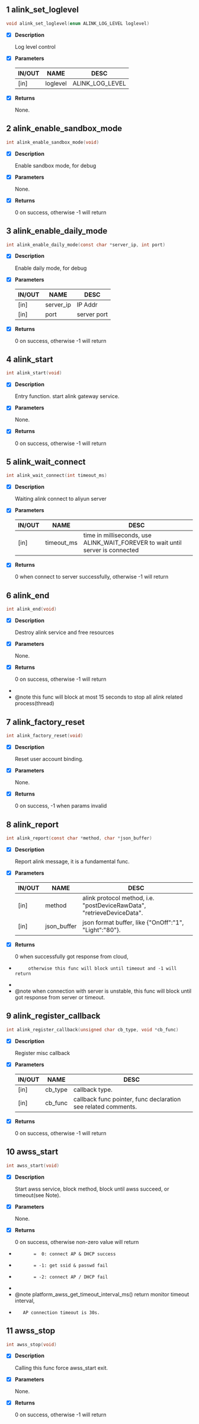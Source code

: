 ## 1 alink_set_loglevel

```c
void alink_set_loglevel(enum ALINK_LOG_LEVEL loglevel)
```

- [x] **Description**

  Log level control

- [x] **Parameters**

  | IN/OUT |  NAME  |  DESC  |
  |--------|--------|--------|
  | [in] | loglevel | ALINK_LOG_LEVEL |

- [x] **Returns**

  None.


## 2 alink_enable_sandbox_mode

```c
int alink_enable_sandbox_mode(void)
```

- [x] **Description**

  Enable sandbox mode, for debug

- [x] **Parameters**

  None.

- [x] **Returns**

  0 on success, otherwise -1 will return

## 3 alink_enable_daily_mode

```c
int alink_enable_daily_mode(const char *server_ip, int port)
```

- [x] **Description**

  Enable daily mode, for debug

- [x] **Parameters**

  | IN/OUT |  NAME  |  DESC  |
  |--------|--------|--------|
  | [in] | server_ip | IP Addr   |
  | [in] | port |      server port |

- [x] **Returns**

  0 on success, otherwise -1 will return

## 4 alink_start

```c
int alink_start(void)
```

- [x] **Description**

  Entry function. start alink gateway service.

- [x] **Parameters**

  None.

- [x] **Returns**

  0 on success, otherwise -1 will return

## 5 alink_wait_connect

```c
int alink_wait_connect(int timeout_ms)
```

- [x] **Description**

  Waiting alink connect to aliyun server

- [x] **Parameters**

  | IN/OUT |  NAME  |  DESC  |
  |--------|--------|--------|
  | [in] | timeout_ms | time in milliseconds, use ALINK_WAIT_FOREVER to wait until server is connected |

- [x] **Returns**

  0 when connect to server successfully, otherwise -1 will return

## 6 alink_end

```c
int alink_end(void)
```

- [x] **Description**

  Destroy alink service and free resources

- [x] **Parameters**

  None.

- [x] **Returns**

  0 on success, otherwise -1 will return
 *
 * @note  this func will block at most 15 seconds to stop all alink related process(thread)

## 7 alink_factory_reset

```c
int alink_factory_reset(void)
```

- [x] **Description**

  Reset user account binding.

- [x] **Parameters**

  None.

- [x] **Returns**

  0 on success, -1 when params invalid

## 8 alink_report

```c
int alink_report(const char *method, char *json_buffer)
```

- [x] **Description**

  Report alink message, it is a fundamental func.

- [x] **Parameters**

  | IN/OUT |  NAME  |  DESC  |
  |--------|--------|--------|
  | [in] | method |      alink protocol method, i.e. "postDeviceRawData", "retrieveDeviceData".   |
  | [in] | json_buffer | json format buffer, like {"OnOff":"1", "Light":"80"}. |

- [x] **Returns**

  0 when successfully got response from cloud,
 *          otherwise this func will block until timeout and -1 will return
 *
 * @note when connection with server is unstable, this func will block until got response from server or timeout.

## 9 alink_register_callback

```c
int alink_register_callback(unsigned char cb_type, void *cb_func)
```

- [x] **Description**

  Register misc callback

- [x] **Parameters**

  | IN/OUT |  NAME  |  DESC  |
  |--------|--------|--------|
  | [in] | cb_type | callback type.   |
  | [in] | cb_func | callback func pointer, func declaration see related comments. |

- [x] **Returns**

  0 on success, otherwise -1 will return

## 10 awss_start

```c
int awss_start(void)
```

- [x] **Description**

  Start awss service, block method, block until awss succeed, or timeout(see Note).

- [x] **Parameters**

  None.

- [x] **Returns**

  0 on success, otherwise non-zero value will return
 *            =  0: connect AP & DHCP success
 *            = -1: get ssid & passwd fail
 *            = -2: connect AP / DHCP fail
 *
 * @note  platform_awss_get_timeout_interval_ms() return monitor timeout interval,
 *        AP connection timeout is 30s.

## 11 awss_stop

```c
int awss_stop(void)
```

- [x] **Description**

  Calling this func force awss_start exit.

- [x] **Parameters**

  None.

- [x] **Returns**

  0 on success, otherwise -1 will return
